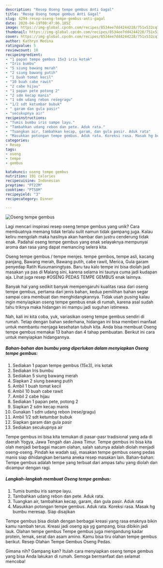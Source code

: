 ```yaml
---
description: "Resep Oseng tempe gembus Anti Gagal"
title: "Resep Oseng tempe gembus Anti Gagal"
slug: 4294-resep-oseng-tempe-gembus-anti-gagal
date: 2020-04-19T00:47:06.185Z
image: https://img-global.cpcdn.com/recipes/8534ee7dd4244228/751x532cq70/oseng-tempe-gembus-foto-resep-utama.jpg
thumbnail: https://img-global.cpcdn.com/recipes/8534ee7dd4244228/751x532cq70/oseng-tempe-gembus-foto-resep-utama.jpg
cover: https://img-global.cpcdn.com/recipes/8534ee7dd4244228/751x532cq70/oseng-tempe-gembus-foto-resep-utama.jpg
author: Kathryn Medina
ratingvalue: 5
reviewcount: 10
recipeingredient:
- "1 papan tempe gembus 15x3 iris kotak"
- "Iris bumbu"
- "5 siung bawang merah"
- "2 siung bawang putih"
- "1 buah tomat kecil"
- "10 buah cabe rawit"
- "2 cabe hijau"
- "1 papan pete potong 2"
- "2 sdm kecap manis"
- "1 sdm udang rebon resegragu"
- "1/2 sdt ketumbar bubuk"
- " garam dan gula pasir"
- "secukupnya air"
recipeinstructions:
- "Tumis bumbu iris sampe layu."
- "Tambahkan udang rebon dan pete. Aduk rata."
- "Tuangkan air, tambahkan kecap, garam, dan gula pasir. Aduk rata"
- "Masukkan potongan tempe gembus. Aduk rata. Koreksi rasa. Masak hg bumbu meresap. Siap disajikan"
categories:
- Resep
tags:
- oseng
- tempe
- gembus

katakunci: oseng tempe gembus 
nutrition: 191 calories
recipecuisine: Indonesian
preptime: "PT22M"
cooktime: "PT58M"
recipeyield: "3"
recipecategory: Dinner

---
```



![Oseng tempe gembus](https://img-global.cpcdn.com/recipes/8534ee7dd4244228/751x532cq70/oseng-tempe-gembus-foto-resep-utama.jpg)

Lagi mencari inspirasi resep oseng tempe gembus yang unik? Cara membuatnya memang tidak terlalu sulit namun tidak gampang juga. Kalau keliru mengolah maka hasilnya akan hambar dan justru cenderung tidak enak. Padahal oseng tempe gembus yang enak selayaknya mempunyai aroma dan rasa yang dapat memancing selera kita.

Oseng tempe gembus / tempe menjes. tempe gembos, tempe asli, kacang panjang, Bawang merah, Bawang putih, cabe rawit, Merica, Gula garam penyedap Ratih Kusumaningtyas. Baru tau kalo tempe ini bisa diolah jadi masakan ya pas di Malang sini, karena selama ini taunya cuma jadi kudapan aja. Lihat juga resep #OSENG PEDAS TEMPE GEMBUS enak lainnya.

Banyak hal yang sedikit banyak mempengaruhi kualitas rasa dari oseng tempe gembus, pertama dari jenis bahan, kedua pemilihan bahan segar sampai cara membuat dan menghidangkannya. Tidak usah pusing kalau ingin menyiapkan oseng tempe gembus enak di rumah, karena asal sudah tahu triknya maka hidangan ini mampu jadi suguhan istimewa.


Nah, kali ini kita coba, yuk, variasikan oseng tempe gembus sendiri di rumah. Tetap dengan bahan sederhana, hidangan ini bisa memberi manfaat untuk membantu menjaga kesehatan tubuh kita. Anda bisa membuat Oseng tempe gembus memakai 13 bahan dan 4 tahap pembuatan. Berikut ini cara untuk menyiapkan hidangannya.

<!--inarticleads1-->

##### Bahan-bahan dan bumbu yang diperlukan dalam menyiapkan Oseng tempe gembus:

1. Sediakan 1 papan tempe gembus (15x3), iris kotak
1. Sediakan Iris bumbu
1. Sediakan 5 siung bawang merah
1. Siapkan 2 siung bawang putih
1. Ambil 1 buah tomat kecil
1. Ambil 10 buah cabe rawit
1. Ambil 2 cabe hijau
1. Sediakan 1 papan pete, potong 2
1. Siapkan 2 sdm kecap manis
1. Gunakan 1 sdm udang rebon (rese/gragu)
1. Ambil 1/2 sdt ketumbar bubuk
1. Siapkan  garam dan gula pasir
1. Sediakan secukupnya air


Tempe gembus ini bisa kita temukan di pasar-pasr tradisional yang ada di daerah Yogya, Jawa Tengah dan Jawa Timur. Tempe gembus ini bisa kita olah menjadi berbagai macam olahan, salah satunya adalah diolah menjadi oseng-oseng. Pindah ke wadah saji, masakan tempe gembus oseng pedas manis siap dihidangkan bersama aneka resep masakan lain. Bahan-bahan: Tempe gembus adalah tempe yang terbuat dari ampas tahu yang diolah dan dicampur dengan ragi. 

<!--inarticleads2-->

##### Langkah-langkah membuat Oseng tempe gembus:

1. Tumis bumbu iris sampe layu.
1. Tambahkan udang rebon dan pete. Aduk rata.
1. Tuangkan air, tambahkan kecap, garam, dan gula pasir. Aduk rata
1. Masukkan potongan tempe gembus. Aduk rata. Koreksi rasa. Masak hg bumbu meresap. Siap disajikan


Tempe gembus bisa diolah dengan berbagai kreasi yang rasa enaknya bikin kamu nambah terus. Kreasi jadi oseng aja yg gampang, bisa dibikin jadi lauk. Olahan tempe gembus Tempe gembus juga mengandung kadar protein, lemak, serat dan asam amino. Kamu bisa tiru olahan tempe gembus berikut. Resep Olahan Tempe Gembus Oseng Pedas. 

Gimana nih? Gampang kan? Itulah cara menyiapkan oseng tempe gembus yang bisa Anda lakukan di rumah. Semoga bermanfaat dan selamat mencoba!
